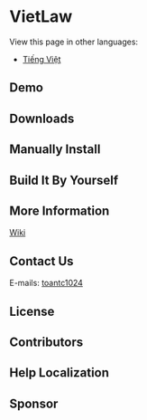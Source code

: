 # VietLaw

View this page in other languages:

- [Tiếng Việt](./docs/README_vi.md)

## Demo

## Downloads

## Manually Install

## Build It By Yourself

## More Information

[Wiki](./docs/wiki/en/Introduction.md)

## Contact Us

E-mails: [toantc1024](mailto:tctoan1024@gmail.com)

## License

## Contributors

## Help Localization

## Sponsor
